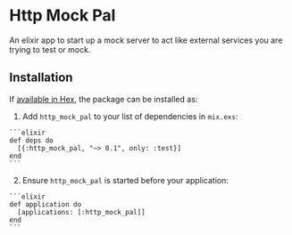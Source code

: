 # Http Mock Pal

An elixir app to start up a mock server to act like external services you are
trying to test or mock.

## Installation

If [available in Hex](https://hex.pm/docs/publish), the package can be installed as:

  1. Add `http_mock_pal` to your list of dependencies in `mix.exs`:

    ```elixir
    def deps do
      [{:http_mock_pal, "~> 0.1", only: :test}]
    end
    ```

  2. Ensure `http_mock_pal` is started before your application:

    ```elixir
    def application do
      [applications: [:http_mock_pal]]
    end
    ```
